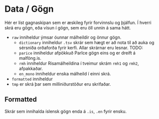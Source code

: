 # Data / Gögn
Hér er líst gagnaskipan sem er æskileg fyrir forvinnslu og þjálfun.
Í hverri skrá eru gögn, eða vísun í gögn, sem eru öll unnin á sama hátt.


- `raw` inniheldur ýmsar óunnar málheildir og önnur gögn.
  - `dictionary` inniheldur `.tsv` skrár sem hægt er að nota til að auka og sérsníða orðaforða fyrir kerfi. Allar skrárnar eru lesnar.
TODO:
  - `parice` inniheldur afpökkuð ParIce gögn eins og er dreift á malföng.is.
  - `rmh` inniheldur Risamálheildina í tveimur skrám `rmh1` og `rmh2`, afpakkaðar.
  - `en_mono` inniheldur enska málheild í einni skrá.
- `formatted` inniheldur 
- `tmp` er skrá þar sem milliniðurstöður eru skrifaðar.

## Formatted
Skrár sem innihalda íslensk gögn enda á `.is`, `.en` fyrir ensku.